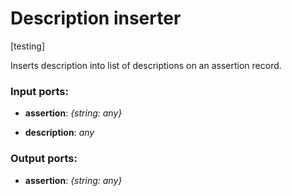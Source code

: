 # Description inserter

[testing]

Inserts description into list of descriptions on an assertion record.

### Input ports:

* __assertion__: _{string: any}_



* __description__: _any_



### Output ports:

* __assertion__: _{string: any}_



